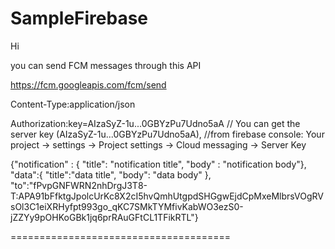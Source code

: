 # SampleFirebase

Hi

you can send FCM messages through this API

https://fcm.googleapis.com/fcm/send

Content-Type:application/json

Authorization:key=AIzaSyZ-1u...0GBYzPu7Udno5aA 
// You can get the server key (AIzaSyZ-1u...0GBYzPu7Udno5aA),
//from firebase console: Your project -> settings -> Project settings -> Cloud messaging -> Server Key

{"notification" : {
"title": "notification title",
"body" : "notification body"},
"data":{
    "title":"data title",
    "body": "data body"
},
  "to":"fPvpGNFWRN2nhDrgJ3T8-T:APA91bFfktgJpolcUrKc8X2cI5hvQmhUtgpdSHGgwEjdCpMxeMlbrsVOgRVsOl3C1eiXRHyfpt993go_qKC7SMkTYMfivKabWO3ezS0-jZZYy9pOHKoGBk1jq6prRAuGFtCL1TFikRTL"}
  
  
  ======================================
